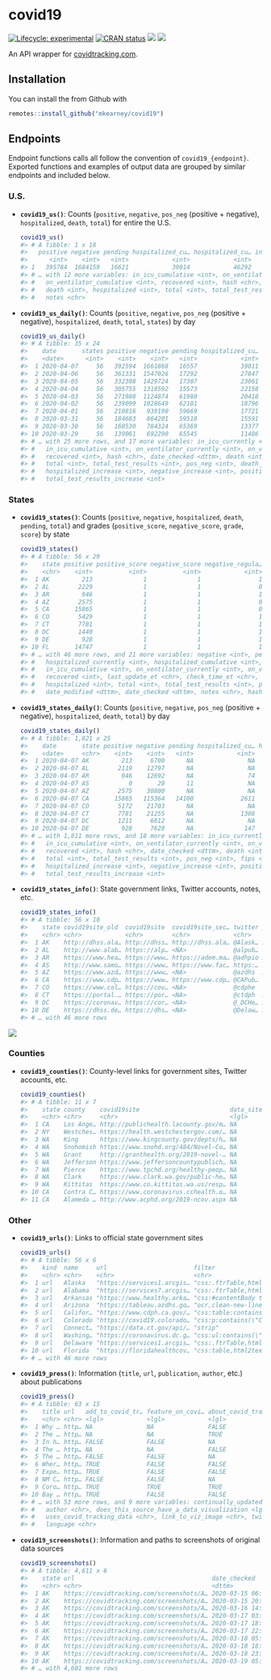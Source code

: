 
<!-- README.md is generated from README.Rmd. Please edit that file -->

# covid19

<!-- badges: start -->

[![Lifecycle:
experimental](https://img.shields.io/badge/lifecycle-experimental-orange.svg)](https://www.tidyverse.org/lifecycle/#experimental)
[![CRAN
status](https://www.r-pkg.org/badges/version/covid19)](https://CRAN.R-project.org/package=covid19)
[![](https://img.shields.io/github/last-commit/mkearney/covid19.svg)](https://github.com/mkearney/covid19/commits/master)
[![](https://img.shields.io/badge/devel%20version-0.0.1-greenyellow.svg)](https://github.com/mkearney/covid19)
<!-- badges: end -->

An API wrapper for [covidtracking.com](https://covidtracking.com/api/).

## Installation

You can install the from Github with

``` r
remotes::install_github("mkearney/covid19")
```

## Endpoints

Endpoint functions calls all follow the convention of
`covid19_{endpoint}`. Exported functions and examples of output data are
grouped by similar endpoints and included below.

### U.S.

  - **`covid19_us()`**: Counts (`positive`, `negative`, `pos_neg`
    (positive + negative), `hospitalized`, `death`, `total`) for entire
    the U.S.
    
    ``` r
    covid19_us()
    #> # A tibble: 1 x 18
    #>   positive negative pending hospitalized_cu… hospitalized_cu… in_icu_currently
    #>      <int>    <int>   <int>            <int>            <int>            <int>
    #> 1   395784  1684159   16621            39014            46292             9652
    #> # … with 12 more variables: in_icu_cumulative <int>, on_ventilator_currently <int>,
    #> #   on_ventilator_cumulative <int>, recovered <int>, hash <chr>, last_modified <dttm>,
    #> #   death <int>, hospitalized <int>, total <int>, total_test_results <int>, pos_neg <int>,
    #> #   notes <chr>
    ```

  - **`covid19_us_daily()`**: Counts (`positive`, `negative`, `pos_neg`
    (positive + negative), `hospitalized`, `death`, `total`, `states`)
    by day
    
    ``` r
    covid19_us_daily()
    #> # A tibble: 35 x 24
    #>    date       states positive negative pending hospitalized_cu… hospitalized_cu…
    #>    <date>      <int>    <int>    <int>   <int>            <int>            <int>
    #>  1 2020-04-07     56   392594  1661868   16557            39011            45580
    #>  2 2020-04-06     56   361331  1547026   17292            27847            44850
    #>  3 2020-04-05     56   332308  1429724   17307            23061            41062
    #>  4 2020-04-04     56   305755  1318592   15573            22158            38211
    #>  5 2020-04-03     56   271988  1124874   61980            20418            34140
    #>  6 2020-04-02     56   239099  1028649   62101            18796            30882
    #>  7 2020-04-01     56   210816   939190   59669            17721            26817
    #>  8 2020-03-31     56   184683   864201   59518            15591            22874
    #>  9 2020-03-30     56   160530   784324   65369            13377            18984
    #> 10 2020-03-29     56   139061   692290   65545            11486            16677
    #> # … with 25 more rows, and 17 more variables: in_icu_currently <int>,
    #> #   in_icu_cumulative <int>, on_ventilator_currently <int>, on_ventilator_cumulative <int>,
    #> #   recovered <int>, hash <chr>, date_checked <dttm>, death <int>, hospitalized <int>,
    #> #   total <int>, total_test_results <int>, pos_neg <int>, death_increase <int>,
    #> #   hospitalized_increase <int>, negative_increase <int>, positive_increase <int>,
    #> #   total_test_results_increase <int>
    ```

### States

  - **`covid19_states()`**: Counts (`positive`, `negative`,
    `hospitalized`, `death`, `pending`, `total`) and grades
    (`positive_score`, `negative_score`, `grade`, `score`) by state
    
    ``` r
    covid19_states()
    #> # A tibble: 56 x 29
    #>    state positive positive_score negative_score negative_regula… commercial_score grade score
    #>    <chr>    <int>          <int>          <int>            <int>            <int> <chr> <int>
    #>  1 AK         213              1              1                1                1 A         4
    #>  2 AL        2229              1              1                0                1 B         3
    #>  3 AR         946              1              1                1                1 A         4
    #>  4 AZ        2575              1              1                0                1 B         3
    #>  5 CA       15865              1              1                0                1 B         3
    #>  6 CO        5429              1              1                1                1 A         4
    #>  7 CT        7781              1              1                1                1 A         4
    #>  8 DC        1440              1              1                1                1 A         4
    #>  9 DE         928              1              1                1                1 A         4
    #> 10 FL       14747              1              1                1                1 A         4
    #> # … with 46 more rows, and 21 more variables: negative <int>, pending <int>,
    #> #   hospitalized_currently <int>, hospitalized_cumulative <int>, in_icu_currently <int>,
    #> #   in_icu_cumulative <int>, on_ventilator_currently <int>, on_ventilator_cumulative <int>,
    #> #   recovered <int>, last_update_et <chr>, check_time_et <chr>, death <int>,
    #> #   hospitalized <int>, total <int>, total_test_results <int>, pos_neg <int>, fips <chr>,
    #> #   date_modified <dttm>, date_checked <dttm>, notes <chr>, hash <chr>
    ```

  - **`covid19_states_daily()`**: Counts (`positive`, `negative`,
    `pos_neg` (positive + negative), `hospitalized`, `death`, `total`)
    by day
    
    ``` r
    covid19_states_daily()
    #> # A tibble: 1,821 x 25
    #>    date       state positive negative pending hospitalized_cu… hospitalized_cu…
    #>    <date>     <chr>    <int>    <int>   <int>            <int>            <int>
    #>  1 2020-04-07 AK         213     6700      NA               NA               23
    #>  2 2020-04-07 AL        2119    12797      NA               NA              271
    #>  3 2020-04-07 AR         946    12692      NA               74              148
    #>  4 2020-04-07 AS           0       20      11               NA               NA
    #>  5 2020-04-07 AZ        2575    30800      NA               NA               NA
    #>  6 2020-04-07 CA       15865   115364   14100             2611               NA
    #>  7 2020-04-07 CO        5172    21703      NA               NA              994
    #>  8 2020-04-07 CT        7781    21255      NA             1308               NA
    #>  9 2020-04-07 DC        1211     6612      NA               NA               NA
    #> 10 2020-04-07 DE         928     7628      NA              147               NA
    #> # … with 1,811 more rows, and 18 more variables: in_icu_currently <int>,
    #> #   in_icu_cumulative <int>, on_ventilator_currently <int>, on_ventilator_cumulative <int>,
    #> #   recovered <int>, hash <chr>, date_checked <dttm>, death <int>, hospitalized <int>,
    #> #   total <int>, total_test_results <int>, pos_neg <int>, fips <chr>, death_increase <int>,
    #> #   hospitalized_increase <int>, negative_increase <int>, positive_increase <int>,
    #> #   total_test_results_increase <int>
    ```

  - **`covid19_states_info()`**: State government links, Twitter
    accounts, notes, etc.
    
    ``` r
    covid19_states_info()
    #> # A tibble: 56 x 10
    #>    state covid19site_old  covid19site  covid19site_sec… twitter pui   pum   notes fips  name 
    #>    <chr> <chr>            <chr>        <chr>            <chr>   <chr> <lgl> <chr> <chr> <chr>
    #>  1 AK    http://dhss.ala… http://dhss… http://dhss.ala… @Alask… All … FALSE "Tot… 02    Alas…
    #>  2 AL    http://www.alab… https://alp… <NA>             @alpub… No d… FALSE "Neg… 01    Alab…
    #>  3 AR    https://www.hea… https://www… https://adem.ma… @adhpio All … TRUE  "Dat… 05    Arka…
    #>  4 AS    http://www.samo… https://www… https://www.fac… https:… No D… FALSE "Ame… 60    Amer…
    #>  5 AZ    https://www.azd… https://www… <NA>             @azdhs  All … FALSE "Das… 04    Ariz…
    #>  6 CA    https://www.cdp… https://www… https://www.cdp… @CAPub… Only… FALSE "The… 06    Cali…
    #>  7 CO    https://www.col… https://cov… <NA>             @cdphe  Posi… FALSE "Neg… 08    Colo…
    #>  8 CT    https://portal.… https://por… <NA>             @ctdph  All … FALSE "Dat… 09    Conn…
    #>  9 DC    https://coronav… https://cor… <NA>             @_DCHe… All … FALSE "Pos… 11    Dist…
    #> 10 DE    https://dhss.de… https://dhs… <NA>             @Delaw… All … TRUE   <NA> 10    Dela…
    #> # … with 46 more rows
    ```

![](man/figures/README-state-trajectories.png)

### Counties

  - **`covid19_counties()`**: County-level links for government sites,
    Twitter accounts, etc.
    
    ``` r
    covid19_counties()
    #> # A tibble: 11 x 7
    #>    state county    covid19site                         data_site main_site    twitter pui    
    #>    <chr> <chr>     <chr>                               <lgl>     <chr>        <lgl>   <chr>  
    #>  1 CA    Los Ange… http://publichealth.lacounty.gov/m… NA        <NA>         NA      No data
    #>  2 NY    Westches… https://health.westchestergov.com/… NA        <NA>         NA      No data
    #>  3 WA    King      https://www.kingcounty.gov/depts/h… NA        <NA>         NA      No data
    #>  4 WA    Snohomish https://www.snohd.org/484/Novel-Co… NA        <NA>         NA      All da…
    #>  5 WA    Grant     http://granthealth.org/2019-novel-… NA        <NA>         NA      No data
    #>  6 WA    Jefferson https://www.jeffersoncountypublich… NA        <NA>         NA      All da…
    #>  7 WA    Pierce    https://www.tpchd.org/healthy-peop… NA        <NA>         NA      Only p…
    #>  8 WA    Clark     https://www.clark.wa.gov/public-he… NA        <NA>         NA      All da…
    #>  9 WA    Kittitas  https://www.co.kittitas.wa.us/resp… NA        <NA>         NA      No data
    #> 10 CA    Contra C… https://www.coronavirus.cchealth.o… NA        https://cch… NA      <NA>   
    #> 11 CA    Alameda … http://www.acphd.org/2019-ncov.aspx NA        http://www.… NA      <NA>
    ```

### Other

  - **`covid19_urls()`**: Links to official state government sites
    
    ``` r
    covid19_urls()
    #> # A tibble: 56 x 6
    #>    kind  name     url                        filter                    state_id ssl_no_verify
    #>    <chr> <chr>    <chr>                      <chr>                     <chr>    <lgl>        
    #>  1 url   Alaska   "https://services1.arcgis… "css:.ftrTable,html2text… AK       NA           
    #>  2 url   Alabama  "https://services7.arcgis… "css:.ftrTable,html2text… AL       NA           
    #>  3 url   Arkansas "https://www.healthy.arka… "css:#contentBody table:… AR       NA           
    #>  4 url   Arizona  "https://tableau.azdhs.go… "ocr,clean-new-lines"     AZ       NA           
    #>  5 url   Califor… "https://www.cdph.ca.gov/… "css:table:contains(\"St… CA       NA           
    #>  6 url   Colorado "https://covid19.colorado… "css:p:contains(\"Case S… CO       NA           
    #>  7 url   Connect… "https://data.ct.gov/api/… "strip"                   CT       NA           
    #>  8 url   Washing… "https://coronavirus.dc.g… "css:ul:contains(\"teste… DC       NA           
    #>  9 url   Delaware "https://services1.arcgis… "css:.ftrTable,html2text… DE       NA           
    #> 10 url   Florida  "https://floridahealthcov… "css:table,html2text,str… FL       NA           
    #> # … with 46 more rows
    ```

  - **`covid19_press()`**: Information (`title`, `url`, `publication`,
    `author`, etc.) about publications
    
    ``` r
    covid19_press()
    #> # A tibble: 63 x 15
    #>    title url   add_to_covid_tr… feature_on_covi… about_covid_tra… publish_date       
    #>    <chr> <chr> <lgl>            <lgl>            <lgl>            <dttm>             
    #>  1 Why … http… NA               NA               FALSE            NA                 
    #>  2 The … http… NA               NA               TRUE             NA                 
    #>  3 In h… http… FALSE            FALSE            NA               NA                 
    #>  4 The … http… NA               NA               FALSE            NA                 
    #>  5 The … http… FALSE            FALSE            NA               NA                 
    #>  6 Wher… http… TRUE             FALSE            FALSE            NA                 
    #>  7 Expe… http… TRUE             FALSE            FALSE            NA                 
    #>  8 NM C… http… FALSE            FALSE            NA               NA                 
    #>  9 Coro… http… TRUE             TRUE             TRUE             NA                 
    #> 10 Bay … http… TRUE             FALSE            FALSE            NA                 
    #> # … with 53 more rows, and 9 more variables: continually_updated <lgl>, publication <chr>,
    #> #   author <chr>, does_this_source_have_a_data_visualization <lgl>, data_source <chr>,
    #> #   uses_covid_tracking_data <chr>, link_to_viz_image <chr>, twitter_copy <lgl>,
    #> #   language <chr>
    ```

  - **`covid19_screenshots()`**: Information and paths to screenshots of
    original data sources
    
    ``` r
    covid19_screenshots()
    #> # A tibble: 4,611 x 6
    #>    state url                                      date_checked        secondary date     size
    #>    <chr> <chr>                                    <dttm>              <lgl>     <chr>   <int>
    #>  1 AK    https://covidtracking.com/screenshots/A… 2020-03-15 06:13:15 FALSE     20200… 563460
    #>  2 AK    https://covidtracking.com/screenshots/A… 2020-03-15 20:32:25 FALSE     20200… 432003
    #>  3 AK    https://covidtracking.com/screenshots/A… 2020-03-16 14:53:36 FALSE     20200… 563460
    #>  4 AK    https://covidtracking.com/screenshots/A… 2020-03-17 03:06:10 FALSE     20200… 563522
    #>  5 AK    https://covidtracking.com/screenshots/A… 2020-03-17 18:09:31 FALSE     20200… 567852
    #>  6 AK    https://covidtracking.com/screenshots/A… 2020-03-17 22:00:17 FALSE     20200… 565619
    #>  7 AK    https://covidtracking.com/screenshots/A… 2020-03-18 05:00:17 FALSE     20200… 568859
    #>  8 AK    https://covidtracking.com/screenshots/A… 2020-03-18 18:01:15 FALSE     20200… 569429
    #>  9 AK    https://covidtracking.com/screenshots/A… 2020-03-18 23:00:43 FALSE     20200… 517287
    #> 10 AK    https://covidtracking.com/screenshots/A… 2020-03-19 05:00:25 FALSE     20200… 524988
    #> # … with 4,601 more rows
    ```
